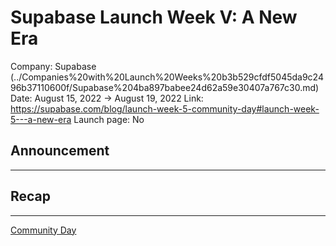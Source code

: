# Supabase Launch Week V: A New Era

Company: Supabase (../Companies%20with%20Launch%20Weeks%20b3b529cfdf5045da9c2496b37110600f/Supabase%204ba897babee24d62a59e30407a767c30.md)
Date: August 15, 2022 → August 19, 2022
Link: https://supabase.com/blog/launch-week-5-community-day#launch-week-5---a-new-era
Launch page: No

## Announcement

---

## Recap

---

[Community Day](https://supabase.com/blog/launch-week-5-community-day#launch-week-5---a-new-era)
